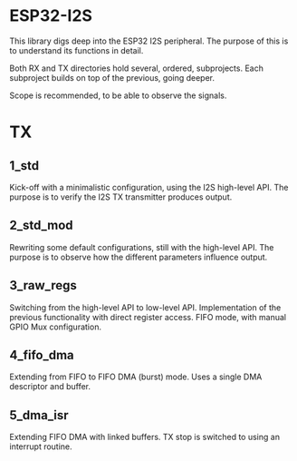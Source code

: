 # ESP32-I2S

This library digs deep into the ESP32 I2S peripheral.
The purpose of this is to understand its functions in detail.

Both RX and TX directories hold several, ordered, subprojects.
Each subproject builds on top of the previous, going deeper.

Scope is recommended, to be able to observe the signals.


# TX

## 1_std

Kick-off with a minimalistic configuration, using the I2S high-level API.
The purpose is to verify the I2S TX transmitter produces output.

## 2_std_mod

Rewriting some default configurations, still with the high-level API.
The purpose is to observe how the different parameters influence output.

## 3_raw_regs

Switching from the high-level API to low-level API.
Implementation of the previous functionality with direct register access.
FIFO mode, with manual GPIO Mux configuration.

## 4_fifo_dma

Extending from FIFO to FIFO DMA (burst) mode.
Uses a single DMA descriptor and buffer.

## 5_dma_isr

Extending FIFO DMA with linked buffers.
TX stop is switched to using an interrupt routine.


